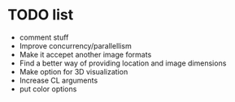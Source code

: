 # TODO list

- comment stuff
- Improve concurrency/parallellism
- Make it accepet another image formats
- Find a better way of providing location and image dimensions
- Make option for 3D visualization
- Increase CL arguments
- put color options